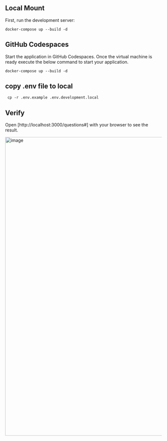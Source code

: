 ## Local Mount

First, run the development server:

```
docker-compose up --build -d
```

## GitHub Codespaces

Start the application in GitHub Codespaces. Once the virtual machine is ready execute the below command to start your application.

```
docker-compose up --build -d
```

## copy .env file to local

```
 cp -r .env.example .env.development.local
```

## Verify

Open [http://localhost:3000/questions#] with your browser to see the result.

<img width="960" alt="image" src="https://github.com/veerendra-poosala/stackoverflow/assets/82511592/172ed9b8-703c-4325-8dbe-f32f5daa9d17">

